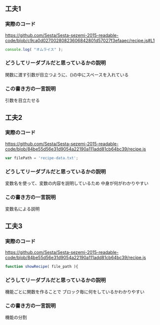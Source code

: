 ## 工夫1

### 実際のコード

https://github.com/Sesta/Sesta-sezemi-2015-readable-code/blob/c9ca0d02700280823606842801d57027f3efaaec/recipe.js#L1

```javascript
console.log( "オムライス" );
```


### どうしてリーダブルだと思っているかの説明

関数に渡す引数が目立つように、()の中にスペースを入れている


### この書き方の一言説明

引数を目立たせる




## 工夫2
### 実際のコード

https://github.com/Sesta/Sesta-sezemi-2015-readable-code/blob/84be55d56e31d9054a22190a111add81cb64bc39/recipe.js

```javascript
var filePath = 'recipe-data.txt';
```


### どうしてリーダブルだと思っているかの説明

変数名を使って、変数の内容を説明しているため
中身が何がわかりやすい


### この書き方の一言説明

変数名による説明




## 工夫3
### 実際のコード

https://github.com/Sesta/Sesta-sezemi-2015-readable-code/blob/84be55d56e31d9054a22190a111add81cb64bc39/recipe.js

```javascript
function showRecipe( file_path ){
```


### どうしてリーダブルだと思っているかの説明

機能ごとに関数を作ることで
ブロック毎に何をしているかわかりやすい


### この書き方の一言説明

機能の分割